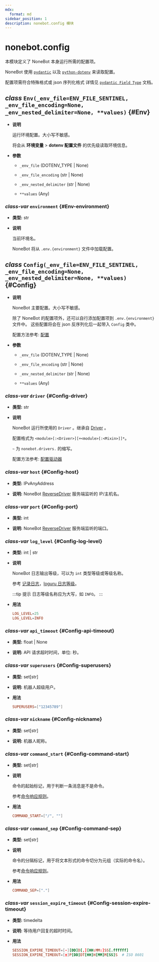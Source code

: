 ```yaml
---
mdx:
  format: md
sidebar_position: 1
description: nonebot.config 模块
---
```


# nonebot.config

本模块定义了 NoneBot 本身运行所需的配置项。

NoneBot 使用 [`pydantic`](https://pydantic-docs.helpmanual.io/) 以及
[`python-dotenv`](https://saurabh-kumar.com/python-dotenv/) 来读取配置。

配置项需符合特殊格式或 json 序列化格式
详情见 [`pydantic Field Type`](https://pydantic-docs.helpmanual.io/usage/types/) 文档。

## _class_ `Env(_env_file=ENV_FILE_SENTINEL, _env_file_encoding=None, _env_nested_delimiter=None, **values)` {#Env}

- **说明**

  运行环境配置。大小写不敏感。

  将会从 **环境变量** > **dotenv 配置文件** 的优先级读取环境信息。

- **参数**

  - `_env_file` (DOTENV_TYPE | None)

  - `_env_file_encoding` (str | None)

  - `_env_nested_delimiter` (str | None)

  - `**values` (Any)

### _class-var_ `environment` {#Env-environment}

- **类型:** str

- **说明**

  当前环境名。

  NoneBot 将从 `.env.{environment}` 文件中加载配置。

## _class_ `Config(_env_file=ENV_FILE_SENTINEL, _env_file_encoding=None, _env_nested_delimiter=None, **values)` {#Config}

- **说明**

  NoneBot 主要配置。大小写不敏感。

  除了 NoneBot 的配置项外，还可以自行添加配置项到 `.env.{environment}` 文件中。
  这些配置将会在 json 反序列化后一起带入 `Config` 类中。

  配置方法参考: [配置](https://nonebot.dev/docs/appendices/config)

- **参数**

  - `_env_file` (DOTENV_TYPE | None)

  - `_env_file_encoding` (str | None)

  - `_env_nested_delimiter` (str | None)

  - `**values` (Any)

### _class-var_ `driver` {#Config-driver}

- **类型:** str

- **说明**

  NoneBot 运行所使用的 `Driver` 。继承自 [Driver](drivers/index.md#Driver) 。

  配置格式为 `<module>[:<Driver>][+<module>[:<Mixin>]]*`。

  `~` 为 `nonebot.drivers.` 的缩写。

  配置方法参考: [配置驱动器](https://nonebot.dev/docs/advanced/driver#%E9%85%8D%E7%BD%AE%E9%A9%B1%E5%8A%A8%E5%99%A8)

### _class-var_ `host` {#Config-host}

- **类型:** IPvAnyAddress

- **说明:** NoneBot [ReverseDriver](drivers/index.md#ReverseDriver) 服务端监听的 IP/主机名。

### _class-var_ `port` {#Config-port}

- **类型:** int

- **说明:** NoneBot [ReverseDriver](drivers/index.md#ReverseDriver) 服务端监听的端口。

### _class-var_ `log_level` {#Config-log-level}

- **类型:** int | str

- **说明**

  NoneBot 日志输出等级，可以为 `int` 类型等级或等级名称。

  参考 [记录日志](https://nonebot.dev/docs/appendices/log)，[loguru 日志等级](https://loguru.readthedocs.io/en/stable/api/logger.html#levels)。

  :::tip 提示
  日志等级名称应为大写，如 `INFO`。
  :::

- **用法**

  ```conf
  LOG_LEVEL=25
  LOG_LEVEL=INFO
  ```

### _class-var_ `api_timeout` {#Config-api-timeout}

- **类型:** float | None

- **说明:** API 请求超时时间，单位: 秒。

### _class-var_ `superusers` {#Config-superusers}

- **类型:** set[str]

- **说明:** 机器人超级用户。

- **用法**

  ```conf
  SUPERUSERS=["12345789"]
  ```

### _class-var_ `nickname` {#Config-nickname}

- **类型:** set[str]

- **说明:** 机器人昵称。

### _class-var_ `command_start` {#Config-command-start}

- **类型:** set[str]

- **说明**

  命令的起始标记，用于判断一条消息是不是命令。

  参考[命令响应规则](https://nonebot.dev/docs/advanced/matcher#command)。

- **用法**

  ```conf
  COMMAND_START=["/", ""]
  ```

### _class-var_ `command_sep` {#Config-command-sep}

- **类型:** set[str]

- **说明**

  命令的分隔标记，用于将文本形式的命令切分为元组（实际的命令名）。

  参考[命令响应规则](https://nonebot.dev/docs/advanced/matcher#command)。

- **用法**

  ```conf
  COMMAND_SEP=["."]
  ```

### _class-var_ `session_expire_timeout` {#Config-session-expire-timeout}

- **类型:** timedelta

- **说明:** 等待用户回复的超时时间。

- **用法**

  ```conf
  SESSION_EXPIRE_TIMEOUT=[-][DD]D[,][HH:MM:]SS[.ffffff]
  SESSION_EXPIRE_TIMEOUT=[±]P[DD]DT[HH]H[MM]M[SS]S  # ISO 8601
  ```
